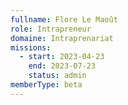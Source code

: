 ```yaml
---
fullname: Flore Le Maoût
role: Intrapreneur
domaine: Intraprenariat
missions:
  - start: 2023-04-23
    end: 2023-07-23
    status: admin
memberType: beta
---
```

